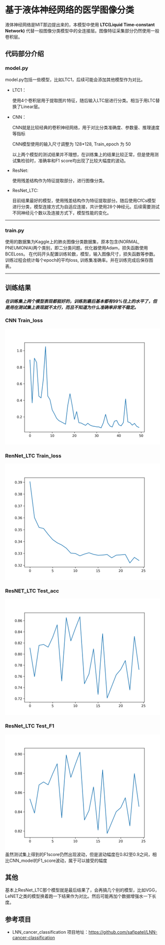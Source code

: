 # 基于液体神经网络的医学图像分类
液体神经网络是MIT那边提出来的，本模型中使用 **LTC(Liquid Time-constant Network)** 代替一般图像分类模型中的全连接层。图像特征采集部分仍然使用一般卷积层。

## 代码部分介绍

### model.py

model.py包括一些模型，比如LTC1，后续可能会添加其他模型作为对比。
+ LTC1：

  使用4个卷积层用于提取图片特征，随后输入LTC层进行分类。相当于用LTC替换了Linear层。


+ CNN：

  CNN就是比较经典的卷积神经网络，用于对比分类准确度、参数量、推理速度等指标

  CNN模型使用的输入尺寸调整为 128*128, Train_epoch 为 50

  以上两个模型的测试结果并不理想，在训练集上的结果比较正常，但是使用测试集检验时，准确率和F1 score均出现了比较大幅度的波动。


+ ResNet:

  使用残差结构作为特征提取部分，进行图像分类。


+ ResNet_LTC:

  目前结果最好的模型，使用残差结构作为特征提取部分。随后使用CfCs模型进行分类，模型连接方式为自适应连接，共计使用28个神经元。后续需要测试不同神经元个数以及连接方式下，模型性能的变化。

------

### train.py

使用的数据集为Kaggle上的肺炎图像分类数据集，原本包含(NORMAL, PNEUMONIA)两个类别，即二分类问题。优化器使用Adam，损失函数使用BCELoss。
在代码开头配置训练轮数，模型，输入图像尺寸，损失函数等参数。
训练过程会统计每个epoch的平均loss, 训练集准确率。并在训练完成后保存图表。

------

## 训练结果
##### 在训练集上两个模型表现都挺好的，训练到最后基本都有99%往上的水平了，但是用在测试集上表现就不太行，而且不知道为什么准确率非常不稳定。

### CNN Train_loss
![](plots/CNN_train_loss.png)

### RenNet_LTC Train_loss
![](plots/ResNet_LTC_train_loss.png)

### ResNET_LTC Test_acc
![](plots/ResNet_LTC_test_acc.png)

### ResNet_LTC Test_F1
![](plots/ResNet_LTC_test_F1.png)
  虽然测试集上得到的F1score仍然出现波动，但是波动幅度在0.82至0.9之间，相比CNN_model的F1_score波动，属于可以接受的幅度



## 其他

基本上ResNet_LTC那个模型就是最后结果了，会再搞几个别的模型，比如VGG，LeNET之类的模型换着跑一下结果作为对比。然后可能再加个数据增强水一下长度。

## 参考项目
+ LNN_cancer_classification
项目地址：https://github.com/safipatel/LNN-cancer-classification